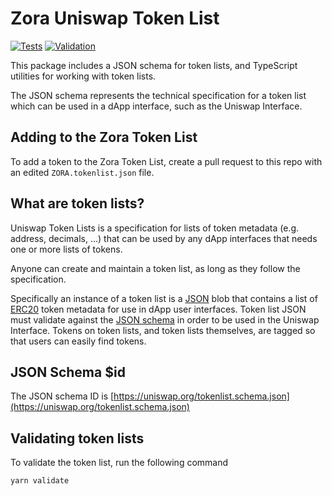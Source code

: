 # Zora Uniswap Token List

[![Tests](https://github.com/ourzora/uniswap-token-lists/workflows/Tests/badge.svg)](https://github.com/Uniswap/token-lists/actions?query=workflow%3ATests)
[![Validation](https://github.com/ourzora/uniswap-token-lists/workflows/Tests/badge.svg)](https://github.com/Uniswap/token-lists/actions?query=workflow%3ATests)

This package includes a JSON schema for token lists, and TypeScript utilities for working with token lists.

The JSON schema represents the technical specification for a token list which can be used in a dApp interface, such as the Uniswap Interface.

## Adding to the Zora Token List

To add a token to the Zora Token List, create a pull request to this repo with an edited `ZORA.tokenlist.json` file. 

## What are token lists?

Uniswap Token Lists is a specification for lists of token metadata (e.g. address, decimals, ...) that can be used by any dApp interfaces that needs one or more lists of tokens.

Anyone can create and maintain a token list, as long as they follow the specification.

Specifically an instance of a token list is a [JSON](https://www.json.org/json-en.html) blob that contains a list of 
[ERC20](https://github.com/ethereum/eips/issues/20) token metadata for use in dApp user interfaces.
Token list JSON must validate against the [JSON schema](https://json-schema.org/) in order to be used in the Uniswap Interface.
Tokens on token lists, and token lists themselves, are tagged so that users can easily find tokens.

## JSON Schema $id

The JSON schema ID is [https://uniswap.org/tokenlist.schema.json](https://uniswap.org/tokenlist.schema.json)

## Validating token lists

To validate the token list, run the following command
```
yarn validate
```
